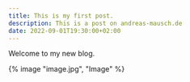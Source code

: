 ```yaml
---
title: This is my first post.
description: This is a post on andreas-mausch.de
date: 2022-09-01T19:30:00+02:00
---
```


Welcome to my new blog.

{% image "image.jpg", "Image" %}
